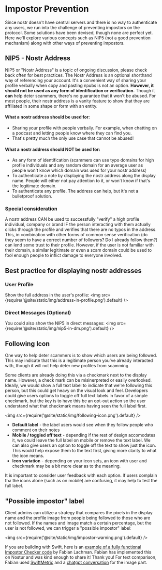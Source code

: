 # Impostor Prevention

Since nostr doesn't have central servers and there is no way to authenticate any users, we run into the challenge of preventing impostors on the protocol. Some solutions have been devised, though none are perfect yet. Here we'll explore various concepts such as NIP5 (not a good prevention mechanism) along with other ways of preventing impostors. 

## NIP5 - Nostr Address

NIP5 or "Nostr Address" is a topic of ongoing discussion, please check back often for best practices. The Nostr Address is an optional shorthand way of referencing your account. It's a convenient way of sharing your profile verbally when copy and pasting npubs is not an option. **However, it should not be used as any form of identification or verification.** Though it **can** help deter scammers, there's no guarantee that it won't be abused. For most people, their nostr address is a vanity feature to show that they are affiliated in some shape or form with an entity. 

#### What a nostr address should be used for:
- Sharing your profile with people verbally. For example, when chatting on a podcast and letting people know where they can find you.
- That's pretty much the only use case that cannot be abused!

####  What a nostr address should NOT be used for:
- As any form of identification (scammers can use typo domains for high profile individuals and any random domain for an average user as people won't know which domain was used for your nostr address)
- To authenticate a note by displaying the nostr address along the display name. People will either not pay attention to it, or won't know if that's the legitimate domain. 
- To authenticate any profile. The address can help, but it's not a bulletproof solution. 

### Special consideration
A nostr address CAN be used to successfully "verify" a high profile individual, company or brand IF the person interacting with them actually clicks through the profile and verifies that there are no typos in the address. This, in combination with other forms of common sense verification (do they seem to have a correct number of followers? Do I already follow them?) can lend some trust to their profile. However, if the user is not familiar with their domain, a similar legitimate or even a scam domain could be used to fool enough people to inflict damage to everyone involved. 

## Best practice for displaying nostr addresses

### User Profile
Show the full address in the user's profile: 
<img src={require('@site/static/img/address-in-profile.png').default} />

### Direct Messages (Optional) 
You could also show the NIP5 in direct messages:
<img src={require('@site/static/img/nip5-in-dm.png').default} />

## Following Icon
One way to help deter scammers is to show which users are being followed. This may indicate that this is a legitimate person you've already interacted with, though it will not help deter new profiles from scamming. 

Some clients are already doing this via a checkmark next to the display name. However, a check mark can be misinerpreted or easily overlooked. Ideally, we would show a full text label to indicate that we're following this person, but this could get heavy on the visual look and feel. Developers could give users options to toggle off full text labels in favor of a simple checkmark, but the key is to have this be an opt-out action so the user understand what that checkmark means having seen the full label first.

<img src={require('@site/static/img/following-icon.png').default} />

- **Default label** - the label users would see when they follow people who comment on their notes
- **Mobile / toggled off text** - depending if the rest of design accomodates it, we could leave the full label on mobile or remove the text label. We can also give users an option to toggle off the text to show just the icon. This would help expose them to the text first, giving more clarity to what the icon means.
- **Icon variation** - depending on your icon sets, an icon with user and checkmark may be a bit more clear as to the meaning.

It is important to consider user feedback with each option. If users complain tha the icons alone (such as on mobile) are confusing, it may help to test the full label.

## "Possible impostor" label 
Client admins can utilize a strategy that compares the pixels in the display name and the profile image from people being followed to those who are not followed. If the names and image match a certain percentage, but the user is not followed, we can trigger a "possible impostor" label:

<img src={require('@site/static/img/impostor-warning.png').default} />

If you are building with Swift, here is an [example of a fully functional Impostor Checker code](https://github.com/nostur-com/nostur-ios-public/blob/main/Nostur/Profiles/ImposterChecker.swift) by Fabian Lachman. Fabian has implemented this on Nostur and was kind enough to share it! Thank you! For text comparison, Fabian used [SwiftMetric](https://github.com/autozimu/StringMetric.swift) and a [chatgpt conversation](https://chat.openai.com/share/d61496d6-0a38-48f6-863e-e8348143ba4f) for the image part. 